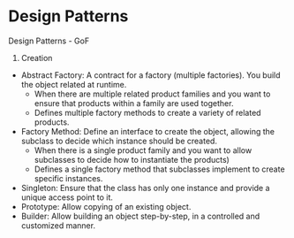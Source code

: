 # Design Patterns

Design Patterns - GoF

1) Creation
- Abstract Factory: A contract for a factory (multiple factories). You build the object related at runtime.
  * When there are multiple related product families and you want to ensure that products within a family are used together.
  * Defines multiple factory methods to create a variety of related products.
- Factory Method: Define an interface to create the object, allowing the subclass to decide which instance should be created.
  * When there is a single product family and you want to allow subclasses to decide how to instantiate the products)
  * Defines a single factory method that subclasses implement to create specific instances.
- Singleton: Ensure that the class has only one instance and provide a unique access point to it.
- Prototype: Allow copying of an existing object.
- Builder: Allow building an object step-by-step, in a controlled and customized manner.
